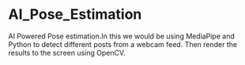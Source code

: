 # AI_Pose_Estimation

AI Powered Pose estimation.In this we would be using MediaPipe and Python to detect different posts from a webcam feed. 
Then render the results to the screen using OpenCV. 
